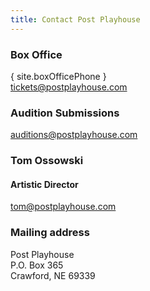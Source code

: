 ```yaml
---
title: Contact Post Playhouse
---
```


<script lang="ts">
  import site from "../data/site"
</script>

### Box Office

{ site.boxOfficePhone }  
[tickets@postplayhouse.com](mailto:tickets@postplayhouse.com)

### Audition Submissions

[auditions@postplayhouse.com](mailto:auditions@postplayhouse.com)

### Tom Ossowski

#### Artistic Director

[tom@postplayhouse.com](mailto:tom@postplayhouse.com)

### Mailing address

Post Playhouse  
P.O. Box 365  
Crawford, NE 69339
